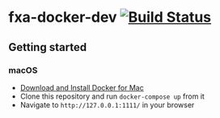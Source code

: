# fxa-docker-dev [![Build Status](https://travis-ci.org/vladikoff/fxa-docker-dev.svg?branch=master)](https://travis-ci.org/vladikoff/fxa-docker-dev)

## Getting started

### macOS

* [Download and Install Docker for Mac](https://docs.docker.com/docker-for-mac/install/#download-docker-for-mac)
* Clone this repository and run `docker-compose up` from it
* Navigate to `http://127.0.0.1:1111/` in your browser

